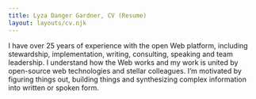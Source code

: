 ```yaml
---
title: Lyza Danger Gardner, CV (Resume)
layout: layouts/cv.njk
---
```


I have over 25 years of experience with the open Web platform, including stewardship, implementation, writing, consulting, speaking and team leadership. I understand how the Web works and my work is united by open-source web technologies and stellar colleagues. I’m motivated by figuring things out, building things and synthesizing complex information into written or spoken form.
